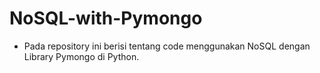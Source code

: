 # NoSQL-with-Pymongo

- Pada repository ini berisi tentang code menggunakan NoSQL dengan Library Pymongo di Python.

